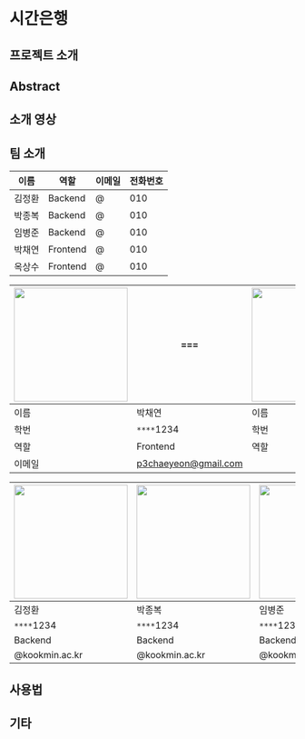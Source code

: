 # 시간은행

**프로젝트 소개**
---------------------


**Abstract**
---------------------


**소개 영상**
---------------------


**팀 소개**
---------------------

|이름|역할|이메일|전화번호|
|---|---|---|---|
|김정환|Backend|@|010|
|박종복|Backend|@|010|
|임병준|Backend|@|010|
|박채연|Frontend|@|010|
|옥상수|Frontend|@|010|

|<img width="200px" src="https://pbs.twimg.com/media/EA9UJBjU4AAdkCm?format=jpg&name=small"></img>|===|<img width="200px" src="https://pbs.twimg.com/media/EFHWmyXUEAASe0o.jpg"></img>|===|
|---|---|---|---|
|이름|박채연|이름|옥상수|
|학번|`****`1234|학번|`****`1643|
|역할|Frontend|역할|Frontend|
|이메일|p3chaeyeon@gmail.com||toy_369@kookmin.ac.kr|

|<img width="200px" src="https://pbs.twimg.com/media/EA9UJBjU4AAdkCm?format=jpg&name=small"></img>|<img width="200px" src="https://pbs.twimg.com/media/EA9UJBjU4AAdkCm?format=jpg&name=small"></img>|<img width="200px" src="https://pbs.twimg.com/media/EA9UJBjU4AAdkCm?format=jpg&name=small"></img>|
|---|---|---|
|김정환|박종복|임병준|
|`****`1234|`****`1234|`****`1234|
|Backend|Backend|Backend|
|@kookmin.ac.kr|@kookmin.ac.kr|@kookmin.ac.kr|

**사용법**
---------------------


**기타**
---------------------

